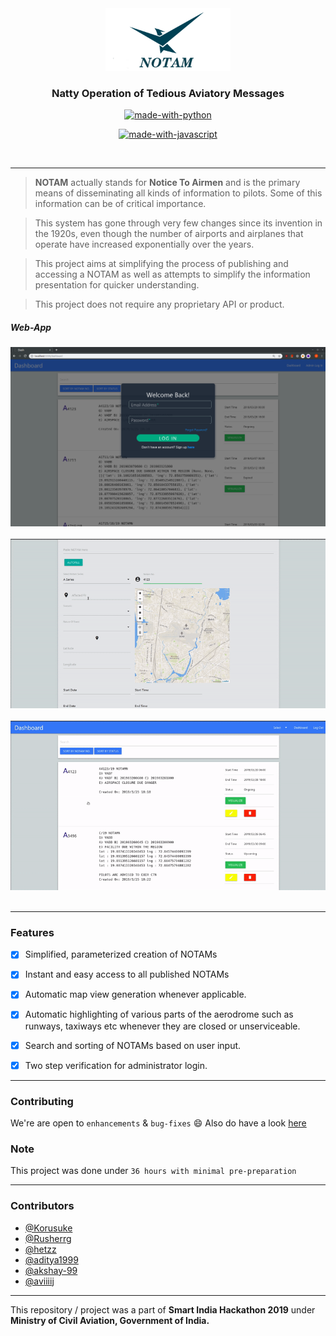 <div align = "center">
<img src="./assets/logo.png" width=200px/>
 </div>
<h3 align="center">Natty Operation of Tedious Aviatory Messages</h3>

<div align="center">


[![made-with-python](https://forthebadge.com/images/badges/made-with-python.svg)](https://www.python.org/)

[![made-with-javascript](https://forthebadge.com/images/badges/made-with-javascript.svg)](https://www.javascript.org/)


<br>



</div>

------------------------------------------

> **NOTAM** actually stands for **Notice To Airmen** and is the primary means of disseminating all kinds of information to pilots. Some of this information can be of critical importance.

> This system has gone through very few changes since its invention in the 1920s, even though the number of airports and airplanes that operate have increased exponentially over the years. 

> This project aims at simplifying the process of publishing and accessing a NOTAM as well as attempts to simplify the information presentation for quicker understanding.

> This project does not require any proprietary API or product. 

##### Web-App
<div align = "center">
<img src="./assets/notamlogin.png" width=600px/>
<br/><br/>
<img src="./assets/notam1.gif" width=600px/>
<br/><br/>
<img src="./assets/notam2.gif" width=600px/>
<br/><br/>

</div>

------------------------------------------

### Features
- [x] Simplified, parameterized creation of NOTAMs
- [x] Instant and easy access to all published NOTAMs
- [x] Automatic map view generation whenever applicable.
- [x] Automatic highlighting of various parts of the aerodrome such as runways, taxiways etc whenever they are closed or unserviceable.
- [x] Search and sorting of NOTAMs based on user input.
- [x] Two step verification for administrator login.





------------------------------------------
### Contributing
 We're are open to `enhancements` & `bug-fixes` :smile: Also do have a look [here](./CONTRIBUTING.md)

### Note

 This project was done under `36 hours with minimal pre-preparation`


------------------------------------------
### Contributors


- [@Korusuke](https://github.com/Korusuke)
- [@Rusherrg](https://github.com/RusherRG)
- [@hetzz](https://github.com/hetzz)
- [@aditya1999](https://github.com/aditya1999)
- [@akshay-99](https://github.com/akshay-99)
- [@aviiiij](https://github.com/aviiij)


------------------------------------------

This repository / project was a part of **Smart India Hackathon 2019** under **Ministry of Civil Aviation, Government of India.**
